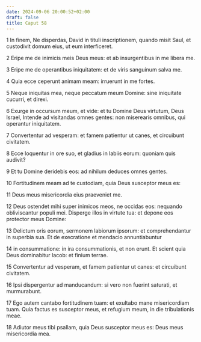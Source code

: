 ```yaml
---
date: 2024-09-06 20:00:52+02:00
draft: false
title: Caput 58
---
```





1 In finem, Ne disperdas, David in tituli inscriptionem, quando misit Saul, et custodivit domum eius, ut eum interficeret.

2 Eripe me de inimicis meis Deus meus: et ab insurgentibus in me libera me.

3 Eripe me de operantibus iniquitatem: et de viris sanguinum salva me.

4 Quia ecce ceperunt animam meam: irruerunt in me fortes.

5 Neque iniquitas mea, neque peccatum meum Domine: sine iniquitate cucurri, et direxi.

6 Exurge in occursum meum, et vide: et tu Domine Deus virtutum, Deus Israel, Intende ad visitandas omnes gentes: non miserearis omnibus, qui operantur iniquitatem.

7 Convertentur ad vesperam: et famem patientur ut canes, et circuibunt civitatem.

8 Ecce loquentur in ore suo, et gladius in labiis eorum: quoniam quis audivit?

9 Et tu Domine deridebis eos: ad nihilum deduces omnes gentes.

10 Fortitudinem meam ad te custodiam, quia Deus susceptor meus es:

11 Deus meus misericordia eius praeveniet me.

12 Deus ostendet mihi super inimicos meos, ne occidas eos: nequando obliviscantur populi mei. Disperge illos in virtute tua: et depone eos protector meus Domine:

13 Delictum oris eorum, sermonem labiorum ipsorum: et comprehendantur in superbia sua. Et de execratione et mendacio annuntiabuntur

14 in consummatione: in ira consummationis, et non erunt. Et scient quia Deus dominabitur Iacob: et finium terrae.

15 Convertentur ad vesperam, et famem patientur ut canes: et circuibunt civitatem.

16 Ipsi dispergentur ad manducandum: si vero non fuerint saturati, et murmurabunt.

17 Ego autem cantabo fortitudinem tuam: et exultabo mane misericordiam tuam. Quia factus es susceptor meus, et refugium meum, in die tribulationis meae.

18 Adiutor meus tibi psallam, quia Deus susceptor meus es: Deus meus misericordia mea.


